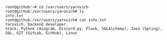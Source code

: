 ```
root@github:~# cd /var/users/yarovich
root@github:/var/users/yarovich# ls
info.txt
root@github:/var/users/yarovich# cat info.txt
Yarovich, backend developer.
Stack: Python (Aiogram, Discord.py, Flask, SQLAlchemy), Java (Spring), SQL, GIT (GitLab, GitHub), Linux
```

<!--
**yaroniks/yaroniks** is a ✨ _special_ ✨ repository because its `README.md` (this file) appears on your GitHub profile.

Here are some ideas to get you started:

- 🔭 I’m currently working on ...
- 🌱 I’m currently learning ...
- 👯 I’m looking to collaborate on ...
- 🤔 I’m looking for help with ...
- 💬 Ask me about ...
- 📫 How to reach me: ...
- 😄 Pronouns: ...
- ⚡ Fun fact: ...
-->
